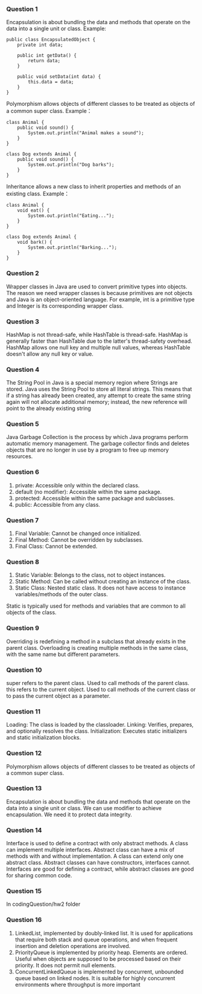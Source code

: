 ### Question 1
Encapsulation is about bundling the data and methods that operate on the data into a single unit or class.
Example:
```
public class EncapsulatedObject {
    private int data;

    public int getData() {
        return data;
    }

    public void setData(int data) {
        this.data = data;
    }
}
```

Polymorphism allows objects of different classes to be treated as objects of a common super class.
Example：
```
class Animal {
    public void sound() {
        System.out.println("Animal makes a sound");
    }
}

class Dog extends Animal {
    public void sound() {
        System.out.println("Dog barks");
    }
}
```

Inheritance allows a new class to inherit properties and methods of an existing class.
Example：
```
class Animal {
    void eat() {
        System.out.println("Eating...");
    }
}

class Dog extends Animal {
    void bark() {
        System.out.println("Barking...");
    }
}
```

### Question 2
Wrapper classes in Java are used to convert primitive types into objects. The reason we need wrapper classes is because primitives are not objects and Java is an object-oriented language. For example, int is a primitive type and Integer is its corresponding wrapper class.

### Question 3
HashMap is not thread-safe, while HashTable is thread-safe.
HashMap is generally faster than HashTable due to the latter's thread-safety overhead.
HashMap allows one null key and multiple null values, whereas HashTable doesn't allow any null key or value.

### Question 4
The String Pool in Java is a special memory region where Strings are stored. Java uses the String Pool to store all literal strings. This means that if a string has already been created, any attempt to create the same string again will not allocate additional memory; instead, the new reference will point to the already existing string

### Question 5
Java Garbage Collection is the process by which Java programs perform automatic memory management. The garbage collector finds and deletes objects that are no longer in use by a program to free up memory resources.

### Question 6
1. private: Accessible only within the declared class.
2. default (no modifier): Accessible within the same package.
3. protected: Accessible within the same package and subclasses.
4. public: Accessible from any class.

### Question 7
1. Final Variable: Cannot be changed once initialized.
2. Final Method: Cannot be overridden by subclasses.
3. Final Class: Cannot be extended.

### Question 8
1. Static Variable: Belongs to the class, not to object instances.
2. Static Method: Can be called without creating an instance of the class.
3. Static Class: Nested static class. It does not have access to instance variables/methods of the outer class.

Static is typically used for methods and variables that are common to all objects of the class.

### Question 9
Overriding is redefining a method in a subclass that already exists in the parent class.
Overloading is creating multiple methods in the same class, with the same name but different parameters.

### Question 10
super refers to the parent class. Used to call methods of the parent class.
this refers to the current object. Used to call methods of the current class or to pass the current object as a parameter.

### Question 11
Loading: The class is loaded by the classloader.
Linking: Verifies, prepares, and optionally resolves the class.
Initialization: Executes static initializers and static initialization blocks.

### Question 12
Polymorphism allows objects of different classes to be treated as objects of a common super class.

### Question 13
Encapsulation is about bundling the data and methods that operate on the data into a single unit or class. We can use modifier to achieve encapsulation. We need it to protect data integrity.

### Question 14
Interface is used to define a contract with only abstract methods. A class can implement multiple interfaces. Abstract class can have a mix of methods with and without implementation. A class can extend only one abstract class. Abstract classes can have constructors, interfaces cannot. Interfaces are good for defining a contract, while abstract classes are good for sharing common code.

### Question 15
In codingQuestion/hw2 folder


### Question 16
1. LinkedList, implemented by doubly-linked list. It is used for applications that require both stack and queue operations, and when frequent insertion and deletion operations are involved.
2. PriorityQueue is implemented by priority heap. Elements are ordered. Useful when objects are supposed to be processed based on their priority. It does not permit null elements.
3. ConcurrentLinkedQueue is implemented by concurrent, unbounded queue based on linked nodes. It is suitable for highly concurrent environments where throughput is more important